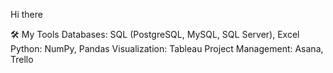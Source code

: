 Hi there 

 🛠️ My Tools
Databases: SQL (PostgreSQL, MySQL, SQL Server), Excel
Python: NumPy, Pandas
Visualization: Tableau
Project Management: Asana, Trello
